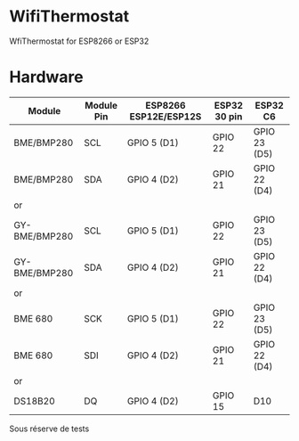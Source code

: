 # WifiThermostat
WfiThermostat for ESP8266 or ESP32

# Hardware

|    Module     | Module Pin | ESP8266 ESP12E/ESP12S | ESP32 30 pin  |   ESP32 C6   |
|---------------|------------|-----------------------|---------------|--------------|
| BME/BMP280    | SCL        | GPIO 5 (D1)           | GPIO 22       | GPIO 23 (D5) |
| BME/BMP280    | SDA        | GPIO 4 (D2)           | GPIO 21       | GPIO 22 (D4) |
|      or       |            |                       |               |              |
| GY-BME/BMP280 | SCL        | GPIO 5 (D1)           | GPIO 22       | GPIO 23 (D5) |
| GY-BME/BMP280 | SDA        | GPIO 4 (D2)           | GPIO 21       | GPIO 22 (D4) |
|      or       |            |                       |               |              |
| BME 680       | SCK        | GPIO 5 (D1)           | GPIO 22       | GPIO 23 (D5) |
| BME 680       | SDI        | GPIO 4 (D2)           | GPIO 21       | GPIO 22 (D4) |
|      or       |            |                       |               |              |
| DS18B20       |  DQ        | GPIO 4 (D2)           | GPIO 15       | D10          |

Sous réserve de tests
